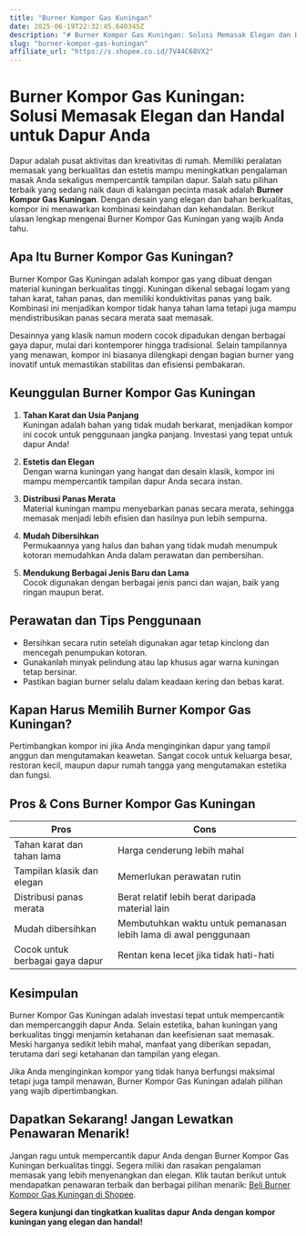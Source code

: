 ```yaml
---
title: "Burner Kompor Gas Kuningan"
date: 2025-06-19T22:32:45.640345Z
description: "# Burner Kompor Gas Kuningan: Solusi Memasak Elegan dan Handal untuk Dapur Anda..."
slug: "burner-kompor-gas-kuningan"
affiliate_url: "https://s.shopee.co.id/7V44C68VX2"
---
```

# Burner Kompor Gas Kuningan: Solusi Memasak Elegan dan Handal untuk Dapur Anda

Dapur adalah pusat aktivitas dan kreativitas di rumah. Memiliki peralatan memasak yang berkualitas dan estetis mampu meningkatkan pengalaman masak Anda sekaligus mempercantik tampilan dapur. Salah satu pilihan terbaik yang sedang naik daun di kalangan pecinta masak adalah **Burner Kompor Gas Kuningan**. Dengan desain yang elegan dan bahan berkualitas, kompor ini menawarkan kombinasi keindahan dan kehandalan. Berikut ulasan lengkap mengenai Burner Kompor Gas Kuningan yang wajib Anda tahu.

## Apa Itu Burner Kompor Gas Kuningan?

Burner Kompor Gas Kuningan adalah kompor gas yang dibuat dengan material kuningan berkualitas tinggi. Kuningan dikenal sebagai logam yang tahan karat, tahan panas, dan memiliki konduktivitas panas yang baik. Kombinasi ini menjadikan kompor tidak hanya tahan lama tetapi juga mampu mendistribusikan panas secara merata saat memasak.

Desainnya yang klasik namun modern cocok dipadukan dengan berbagai gaya dapur, mulai dari kontemporer hingga tradisional. Selain tampilannya yang menawan, kompor ini biasanya dilengkapi dengan bagian burner yang inovatif untuk memastikan stabilitas dan efisiensi pembakaran.

## Keunggulan Burner Kompor Gas Kuningan

1. **Tahan Karat dan Usia Panjang**  
Kuningan adalah bahan yang tidak mudah berkarat, menjadikan kompor ini cocok untuk penggunaan jangka panjang. Investasi yang tepat untuk dapur Anda!

2. **Estetis dan Elegan**  
Dengan warna kuningan yang hangat dan desain klasik, kompor ini mampu mempercantik tampilan dapur Anda secara instan.

3. **Distribusi Panas Merata**  
Material kuningan mampu menyebarkan panas secara merata, sehingga memasak menjadi lebih efisien dan hasilnya pun lebih sempurna.

4. **Mudah Dibersihkan**  
Permukaannya yang halus dan bahan yang tidak mudah menumpuk kotoran memudahkan Anda dalam perawatan dan pembersihan.

5. **Mendukung Berbagai Jenis Baru dan Lama**  
Cocok digunakan dengan berbagai jenis panci dan wajan, baik yang ringan maupun berat.

## Perawatan dan Tips Penggunaan

- Bersihkan secara rutin setelah digunakan agar tetap kinclong dan mencegah penumpukan kotoran.
- Gunakanlah minyak pelindung atau lap khusus agar warna kuningan tetap bersinar.
- Pastikan bagian burner selalu dalam keadaan kering dan bebas karat.

## Kapan Harus Memilih Burner Kompor Gas Kuningan?

Pertimbangkan kompor ini jika Anda menginginkan dapur yang tampil anggun dan mengutamakan keawetan. Sangat cocok untuk keluarga besar, restoran kecil, maupun dapur rumah tangga yang mengutamakan estetika dan fungsi.

## Pros & Cons Burner Kompor Gas Kuningan

| **Pros**                                   | **Cons**                                |
|-------------------------------------------|----------------------------------------|
| Tahan karat dan tahan lama               | Harga cenderung lebih mahal          |
| Tampilan klasik dan elegan               | Memerlukan perawatan rutin            |
| Distribusi panas merata                  | Berat relatif lebih berat daripada material lain |
| Mudah dibersihkan                      | Membutuhkan waktu untuk pemanasan lebih lama di awal penggunaan |
| Cocok untuk berbagai gaya dapur          | Rentan kena lecet jika tidak hati-hati |

## Kesimpulan

Burner Kompor Gas Kuningan adalah investasi tepat untuk mempercantik dan mempercanggih dapur Anda. Selain estetika, bahan kuningan yang berkualitas tinggi menjamin ketahanan dan keefisienan saat memasak. Meski harganya sedikit lebih mahal, manfaat yang diberikan sepadan, terutama dari segi ketahanan dan tampilan yang elegan.

Jika Anda menginginkan kompor yang tidak hanya berfungsi maksimal tetapi juga tampil menawan, Burner Kompor Gas Kuningan adalah pilihan yang wajib dipertimbangkan.

## Dapatkan Sekarang! Jangan Lewatkan Penawaran Menarik!

Jangan ragu untuk mempercantik dapur Anda dengan Burner Kompor Gas Kuningan berkualitas tinggi. Segera miliki dan rasakan pengalaman memasak yang lebih menyenangkan dan elegan. Klik tautan berikut untuk mendapatkan penawaran terbaik dan berbagai pilihan menarik: [Beli Burner Kompor Gas Kuningan di Shopee](https://s.shopee.co.id/7V44C68VX2).

**Segera kunjungi dan tingkatkan kualitas dapur Anda dengan kompor kuningan yang elegan dan handal!**